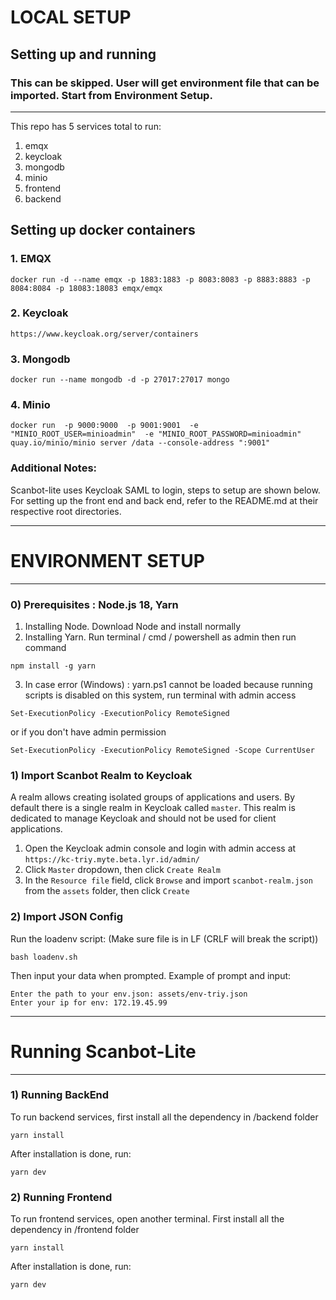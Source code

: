 # LOCAL SETUP
## Setting up and running
### This can be skipped. User will get environment file that can be imported. Start from Environment Setup.

---

This repo has 5 services total to run:

1. emqx
2. keycloak
3. mongodb
4. minio
5. frontend
6. backend

## Setting up docker containers

### 1. EMQX
```
docker run -d --name emqx -p 1883:1883 -p 8083:8083 -p 8883:8883 -p 8084:8084 -p 18083:18083 emqx/emqx
```

### 2. Keycloak
```
https://www.keycloak.org/server/containers
```

### 3. Mongodb
```
docker run --name mongodb -d -p 27017:27017 mongo
```

### 4. Minio
```
docker run  -p 9000:9000  -p 9001:9001  -e "MINIO_ROOT_USER=minioadmin"  -e "MINIO_ROOT_PASSWORD=minioadmin"  quay.io/minio/minio server /data --console-address ":9001"
```

### Additional Notes:
Scanbot-lite uses Keycloak SAML to login, steps to setup are shown below.
For setting up the front end and back end, refer to the README.md at their respective root directories.

---
# ENVIRONMENT SETUP
---

### 0) Prerequisites : Node.js 18, Yarn

1. Installing Node. Download Node and install normally
2. Installing Yarn. Run terminal / cmd / powershell as admin then run command

```
npm install -g yarn
```
3. In case error (Windows) : yarn.ps1 cannot be loaded because running scripts is disabled on this system, run terminal with admin access
```
Set-ExecutionPolicy -ExecutionPolicy RemoteSigned
```
or if you don't have admin permission
```
Set-ExecutionPolicy -ExecutionPolicy RemoteSigned -Scope CurrentUser
```

### 1) Import Scanbot Realm to Keycloak

A realm allows creating isolated groups of applications and users. By default there is a single realm in Keycloak called `master`. This realm is dedicated to manage Keycloak and should not be used for client applications.

1. Open the Keycloak admin console and login with admin access at `https://kc-triy.myte.beta.lyr.id/admin/`
2. Click `Master` dropdown, then click `Create Realm` 
3. In the `Resource file` field, click `Browse` and import `scanbot-realm.json` from the `assets` folder, then click `Create` 

### 2) Import JSON Config
Run the loadenv script: (Make sure file is in LF (CRLF will break the script))
```
bash loadenv.sh
```
Then input your data when prompted. Example of prompt and input:
```
Enter the path to your env.json: assets/env-triy.json
Enter your ip for env: 172.19.45.99
```

---
# Running Scanbot-Lite
---
### 1) Running BackEnd
To run backend services, first install all the dependency in /backend folder
```
yarn install
```
After installation is done, run:
```
yarn dev
```

### 2) Running Frontend
To run frontend services, open another terminal. First install all the dependency in /frontend folder
```
yarn install
```
After installation is done, run:
```
yarn dev
```
